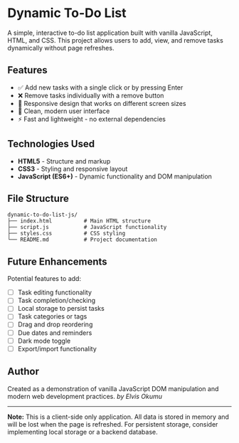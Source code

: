 # Dynamic To-Do List

A simple, interactive to-do list application built with vanilla JavaScript, HTML, and CSS. This project allows users to add, view, and remove tasks dynamically without page refreshes.

## Features

- ✅ Add new tasks with a single click or by pressing Enter
- ❌ Remove tasks individually with a remove button
- 📱 Responsive design that works on different screen sizes
- 🎨 Clean, modern user interface
- ⚡ Fast and lightweight - no external dependencies

## Technologies Used

- **HTML5** - Structure and markup
- **CSS3** - Styling and responsive layout
- **JavaScript (ES6+)** - Dynamic functionality and DOM manipulation

## File Structure

```
dynamic-to-do-list-js/
├── index.html          # Main HTML structure
├── script.js           # JavaScript functionality
├── styles.css          # CSS styling
└── README.md           # Project documentation
```

## Future Enhancements

Potential features to add:

- [ ] Task editing functionality
- [ ] Task completion/checking
- [ ] Local storage to persist tasks
- [ ] Task categories or tags
- [ ] Drag and drop reordering
- [ ] Due dates and reminders
- [ ] Dark mode toggle
- [ ] Export/import functionality

## Author

Created as a demonstration of vanilla JavaScript DOM manipulation and modern web development practices.
_by Elvis Okumu_

---

**Note:** This is a client-side only application. All data is stored in memory and will be lost when the page is refreshed. For persistent storage, consider implementing local storage or a backend database.

